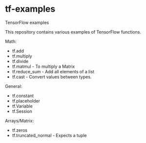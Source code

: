 # tf-examples
TensorFlow examples

This repository contains various examples of TensorFlow functions.

Math:
* tf.add
* tf.multiply
* tf.divide
* tf.matmul - To multiply a Matrix
* tf.reduce_sum - Add all elements of a list
* tf.cast - Convert values between types.

General:
* tf.constant
* tf.placeholder
* tf.Variable
* tf.Session

Arrays/Matrix:
* tf.zeros
* tf.truncated_normal - Expects a tuple
